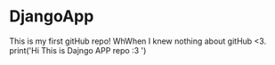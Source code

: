 # DjangoApp
 This is my first gitHub repo! WhWhen I knew nothing about gitHub <3.
 print('Hi This is Dajngo APP repo :3 ')
